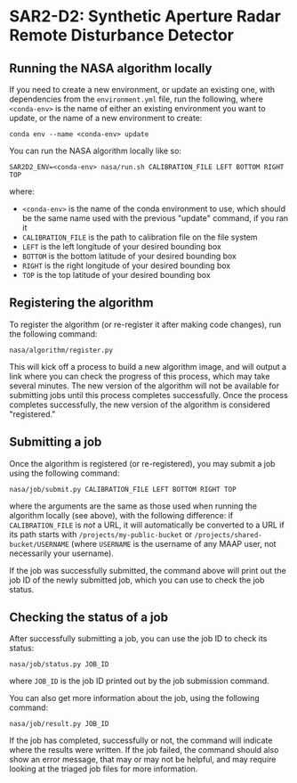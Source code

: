 # SAR2-D2: Synthetic Aperture Radar Remote Disturbance Detector

## Running the NASA algorithm locally

If you need to create a new environment, or update an existing one, with
dependencies from the `environment.yml` file, run the following, where
`<conda-env>` is the name of either an existing environment you want to
update, or the name of a new environment to create:

```plain
conda env --name <conda-env> update
```

You can run the NASA algorithm locally like so:

```plain
SAR2D2_ENV=<conda-env> nasa/run.sh CALIBRATION_FILE LEFT BOTTOM RIGHT TOP
```

where:

- `<conda-env>` is the name of the conda environment to use, which should
  be the same name used with the previous "update" command, if you ran it
- `CALIBRATION_FILE` is the path to calibration file on the file system
- `LEFT` is the left longitude of your desired bounding box
- `BOTTOM` is the bottom latitude of your desired bounding box
- `RIGHT` is the right longitude of your desired bounding box
- `TOP` is the top latitude of your desired bounding box

## Registering the algorithm

To register the algorithm (or re-register it after making code changes), run the
following command:

```plain
nasa/algorithm/register.py
```

This will kick off a process to build a new algorithm image, and will output a
link where you can check the progress of this process, which may take several
minutes.  The new version of the algorithm will not be available for submitting
jobs until this process completes successfully.  Once the process completes
successfully, the new version of the algorithm is considered "registered."

## Submitting a job

Once the algorithm is registered (or re-registered), you may submit a job using
the following command:

```plain
nasa/job/submit.py CALIBRATION_FILE LEFT BOTTOM RIGHT TOP
```

where the arguments are the same as those used when running the algorithm
locally (see above), with the following difference: if `CALIBRATION_FILE` is
_not_ a URL, it will automatically be converted to a URL if its path starts with
`/projects/my-public-bucket` or `/projects/shared-bucket/USERNAME` (where
`USERNAME` is the username of any MAAP user, not necessarily your username).

If the job was successfully submitted, the command above will print out the job
ID of the newly submitted job, which you can use to check the job status.

## Checking the status of a job

After successfully submitting a job, you can use the job ID to check its status:

```plain
nasa/job/status.py JOB_ID
```

where `JOB_ID` is the job ID printed out by the job submission command.

You can also get more information about the job, using the following command:

```plain
nasa/job/result.py JOB_ID
```

If the job has completed, successfully or not, the command will indicate where
the results were written.  If the job failed, the command should also show an
error message, that may or may not be helpful, and may require looking at the
triaged job files for more information.
